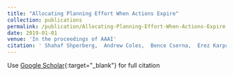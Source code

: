 ```yaml
---
title: "Allocating Planning Effort When Actions Expire"
collection: publications
permalink: /publication/Allocating-Planning-Effort-When-Actions-Expire
date: 2019-01-01
venue: 'In the proceedings of AAAI'
citation: ' Shahaf Shperberg,  Andrew Coles,  Bence Cserna,  Erez Karpas,  Wheeler Ruml,  Solomon Shimony, &quot;Allocating Planning Effort When Actions Expire.&quot; In the proceedings of AAAI, 2019.'
---
```

Use [Google Scholar](https://scholar.google.com/scholar?q=Allocating+Planning+Effort+When+Actions+Expire){:target="_blank"} for full citation
